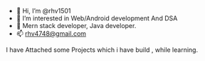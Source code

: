 - 👋 Hi, I’m @rhv1501
- 👀 I’m interested in Web/Android development And DSA
- 🌱 Mern stack developer, Java developer.
- 📫 rhv4748@gmail.com

<!---
rhv1501/rhv1501 is a ✨ special ✨ repository because its `README.md` (this file) appears on your GitHub profile.
You can click the Preview link to take a look at your changes.
--->
I have Attached some Projects which i have build , while learning.

